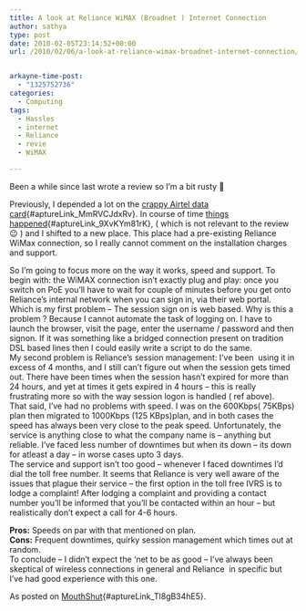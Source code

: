 ```yaml
---
title: A look at Reliance WiMAX (Broadnet ) Internet Connection
author: sathya
type: post
date: 2010-02-05T23:14:52+00:00
url: /2010/02/06/a-look-at-reliance-wimax-broadnet-internet-connection/


arkayne-time-post:
  - "1325752736"
categories:
  - Computing
tags:
  - Hassles
  - internet
  - Reliance
  - revie
  - WiMAX

---
```

Been a while since last wrote a review so I&#8217;m a bit rusty 🙂

Previously, I depended a lot on the [crappy Airtel data card][1]{#aptureLink_MmRVCJdxRv}. In course of time [things happened][2]{#aptureLink_9XvKYm81rK}, ( which is not relevant to the review 😉 ) and I shifted to a new place. This place had a pre-existing Reliance WiMax connection, so I really cannot comment on the installation charges and support.

<!--more-->

So I&#8217;m going to focus more on the way it works, speed and support. To begin with: the WiMAX connection isn&#8217;t exactly plug and play: once you switch on PoE you&#8217;ll have to wait for couple of minutes before you get onto Reliance&#8217;s internal network when you can sign in, via their web portal. Which is my first problem &#8211; The session sign on is web based. Why is this a problem ? Because I cannot automate the task of logging on. I have to launch the browser, visit the page, enter the username / password and then signon. If it was something like a bridged connection present on tradition DSL based lines then I could easily write a script to do the same.  
My second problem is Reliance&#8217;s session management: I&#8217;ve been  using it in excess of 4 months, and I still can&#8217;t figure out when the session gets timed out. There have been times when the session hasn&#8217;t expired for more than 24 hours, and yet at times it gets expired in 4 hours &#8211; this is really frustrating more so with the way session logon is handled ( ref above).  
That said, I&#8217;ve had no problems with speed. I was on the 600Kbps( 75KBps) plan then migrated to 1000Kbps (125 KBps)plan, and in both cases the speed has always been very close to the peak speed. Unfortunately, the service is anything close to what the company name is &#8211; anything but reliable. I&#8217;ve faced less number of downtimes but when its down &#8211; its down for atleast a day &#8211; in worse cases upto 3 days.  
The service and support isn&#8217;t too good &#8211; whenever I faced downtimes I&#8217;d dial the toll free number. It seems that Reliance is very well aware of the issues that plague their service &#8211; the first option in the toll free IVRS is to lodge a complaint! After lodging a complaint and providing a contact number you&#8217;ll be informed that you&#8217;ll be contacted within an hour &#8211; but realistically don&#8217;t expect a call for 4-6 hours.

**Pros:** Speeds on par with that mentioned on plan.  
**Cons:** Frequent downtimes, quirky session management which times out at random.  
To conclude &#8211; I didn&#8217;t expect the &#8216;net to be as good &#8211; I&#8217;ve always been skeptical of wireless connections in general and Reliance  in specific but I&#8217;ve had good experience with this one.

As posted on [MouthShut][3]{#aptureLink_Tl8gB34hE5}.

 [1]: https://www.mouthshut.com/review/Airtel_Data_Card-137337-1.html
 [2]: ../2008/09/21/onsite-opportunity-beckons/
 [3]: https://www.mouthshut.com/review/Reliance_Wi-Max-185804-1.html
